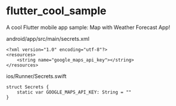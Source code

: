 # flutter_cool_sample

A cool Flutter mobile app sample: Map with Weather Forecast App!

android/app/src/main/secrets.xml
```
<?xml version="1.0" encoding="utf-8"?>
<resources>
    <string name="google_maps_api_key"></string>
</resources>
```

ios/Runner/Secrets.swift
```
struct Secrets {
    static var GOOGLE_MAPS_API_KEY: String = ""
}
```